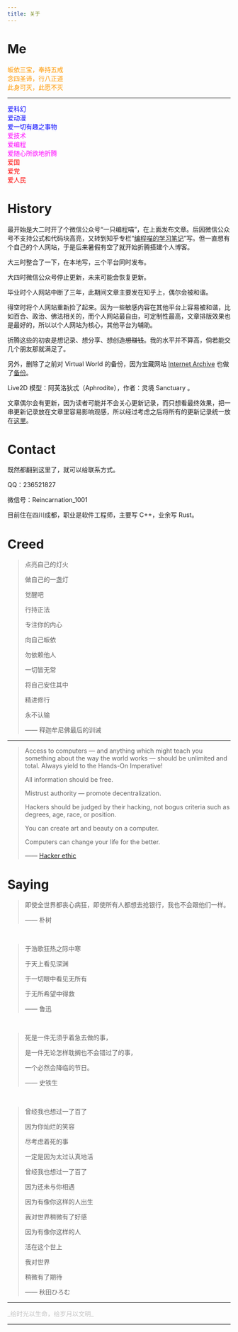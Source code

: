 ```yaml
---
title: 关于
---
```


# Me

<font color="#FF9800">
皈依三宝，奉持五戒<br>
念四圣谛，行八正道<br>
此身可灭，此愿不灭<br>
</font>

---

<font color="#0000FF">
爱科幻<br>
爱动漫<br>
爱一切有趣之事物<br>
</font>

<font color="#FF00FF">
爱技术<br>
爱编程<br>
爱随心所欲地折腾<br>
</font>

<font color="#FF0000">
爱国<br>
爱党<br>
爱人民<br>
</font>

# History

最开始是大二时开了个微信公众号“一只编程喵”，在上面发布文章。后因微信公众号不支持公式和代码块高亮，又转到知乎专栏“[编程喵的学习笔记](https://zhuanlan.zhihu.com/codecat)”写。但一直想有个自己的个人网站，于是后来暑假有空了就开始折腾搭建个人博客。

大三时整合了一下，在本地写，三个平台同时发布。

大四时微信公众号停止更新，未来可能会恢复更新。

毕业时个人网站中断了三年，此期间文章主要发在知乎上，偶尔会被和谐。

得空时将个人网站重新捡了起来。因为一些敏感内容在其他平台上容易被和谐，比如百合、政治、佛法相关的，而个人网站最自由，可定制性最高，文章排版效果也是最好的，所以以个人网站为核心，其他平台为辅助。

折腾这些的初衷是想记录、想分享、想创造~~想赚钱~~。我的水平并不算高，倘若能交几个朋友那就满足了。

另外，删除了之前对 Virtual World 的备份，因为宝藏网站 [Internet Archive](https://archive.org/) 也做了[备份](https://web.archive.org/web/20211020163321/http://swarmagents.cn.13442.m8849.cn/vm/index.htm)。

Live2D 模型：阿芙洛狄忒（Aphrodite），作者：灵境 Sanctuary 。

文章偶尔会有更新，因为读者可能并不会关心更新记录，而只想看最终效果，把一串更新记录放在文章里容易影响观感，所以经过考虑之后将所有的更新记录统一放在[这里](changelog)。

# Contact

既然都翻到这里了，就可以给联系方式。

QQ：236521827

微信号：Reincarnation_1001

目前住在四川成都，职业是软件工程师，主要写 C++，业余写 Rust。

# Creed

> 点亮自己的灯火
>
> 做自己的一盏灯
>
> 觉醒吧
>
> 行持正法
>
> 专注你的内心
>
> 向自己皈依
>
> 勿依赖他人
>
> 一切皆无常
>
> 将自己安住其中
>
> 精进修行
>
> 永不认输
>
> —— 释迦牟尼佛最后的训诫

---

> Access to computers — and anything which might teach you something about the way the world works — should be unlimited and total. Always yield to the Hands-On Imperative!
>
> All information should be free.
>
> Mistrust authority — promote decentralization.
>
> Hackers should be judged by their hacking, not bogus criteria such as degrees, age, race, or position.
>
> You can create art and beauty on a computer.
>
> Computers can change your life for the better.
>
> —— [Hacker ethic](https://en.wikipedia.org/wiki/Hacker_ethic)

# Saying

> 即使全世界都丧心病狂，即使所有人都想去抢银行，我也不会跟他们一样。
>
> —— 朴树

<br>

> 于浩歌狂热之际中寒
>
> 于天上看见深渊
>
> 于一切眼中看见无所有
>
> 于无所希望中得救
>
> —— 鲁迅

<br>

> 死是一件无须乎着急去做的事，
>
> 是一件无论怎样耽搁也不会错过了的事，
>
> 一个必然会降临的节日。
>
> —— 史铁生

<br>

> 曾经我也想过一了百了
>
> 因为你灿烂的笑容
>
> 尽考虑着死的事
>
> 一定是因为太过认真地活
>
> 曾经我也想过一了百了
>
> 因为还未与你相遇
>
> 因为有像你这样的人出生
>
> 我对世界稍微有了好感
>
> 因为有像你这样的人
>
> 活在这个世上
>
> 我对世界
>
> 稍微有了期待
>
> —— 秋田ひろむ

---

<font color="#C3C3C3">
_给时光以生命，给岁月以文明_
</font>

---
